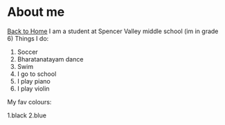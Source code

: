 # About me 
[Back to Home](/)
I am a student at Spencer Valley middle school (im in grade 6)
Things I do:
1. Soccer 
2. Bharatanatayam dance  
3. Swim
4. I go to school
5. I play piano
6. I play violin


My fav colours:

1.black
2.blue
